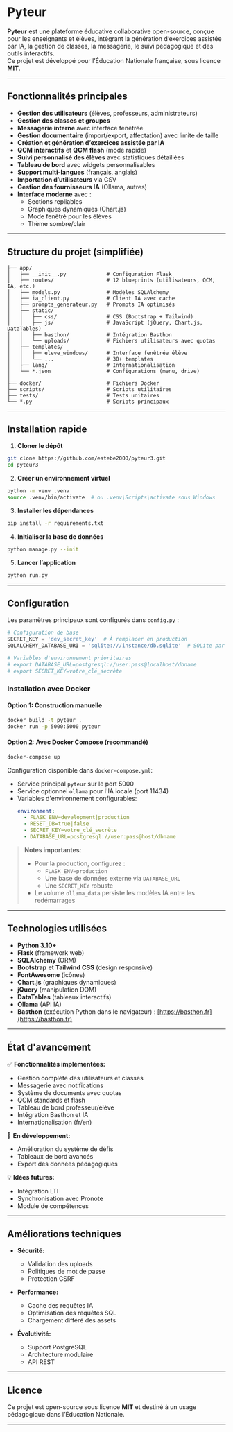 # Pyteur

**Pyteur** est une plateforme éducative collaborative open-source, conçue pour les enseignants et élèves, intégrant la génération d’exercices assistée par IA, la gestion de classes, la messagerie, le suivi pédagogique et des outils interactifs.  
Ce projet est développé pour l’Éducation Nationale française, sous licence **MIT**.

---

## Fonctionnalités principales

- **Gestion des utilisateurs** (élèves, professeurs, administrateurs)
- **Gestion des classes et groupes**
- **Messagerie interne** avec interface fenêtrée
- **Gestion documentaire** (import/export, affectation) avec limite de taille
- **Création et génération d’exercices assistée par IA**
- **QCM interactifs** et **QCM flash** (mode rapide)
- **Suivi personnalisé des élèves** avec statistiques détaillées
- **Tableau de bord** avec widgets personnalisables
- **Support multi-langues** (français, anglais)
- **Importation d’utilisateurs** via CSV
- **Gestion des fournisseurs IA** (Ollama, autres)
- **Interface moderne** avec :
  - Sections repliables
  - Graphiques dynamiques (Chart.js)
  - Mode fenêtré pour les élèves
  - Thème sombre/clair

---

## Structure du projet (simplifiée)

```
├── app/
│   ├── __init__.py             # Configuration Flask
│   ├── routes/                 # 12 blueprints (utilisateurs, QCM, IA, etc.)
│   ├── models.py               # Modèles SQLAlchemy
│   ├── ia_client.py            # Client IA avec cache
│   ├── prompts_generateur.py   # Prompts IA optimisés
│   ├── static/
│   │   ├── css/                # CSS (Bootstrap + Tailwind)
│   │   ├── js/                 # JavaScript (jQuery, Chart.js, DataTables)
│   │   ├── basthon/            # Intégration Basthon
│   │   └── uploads/            # Fichiers utilisateurs avec quotas
│   ├── templates/
│   │   ├── eleve_windows/      # Interface fenêtrée élève
│   │   └── ...                 # 30+ templates
│   ├── lang/                   # Internationalisation
│   └── *.json                  # Configurations (menu, drive)
│
├── docker/                     # Fichiers Docker
├── scripts/                    # Scripts utilitaires
├── tests/                      # Tests unitaires
└── *.py                        # Scripts principaux
```

---

## Installation rapide

1. **Cloner le dépôt**

```bash
git clone https://github.com/estebe2000/pyteur3.git
cd pyteur3
```

2. **Créer un environnement virtuel**

```bash
python -m venv .venv
source .venv/bin/activate  # ou .venv\Scripts\activate sous Windows
```

3. **Installer les dépendances**

```bash
pip install -r requirements.txt
```

4. **Initialiser la base de données**

```bash
python manage.py --init
```

5. **Lancer l’application**

```bash
python run.py
```

---

## Configuration

Les paramètres principaux sont configurés dans `config.py` :

```python
# Configuration de base
SECRET_KEY = 'dev_secret_key'  # À remplacer en production
SQLALCHEMY_DATABASE_URI = 'sqlite:///instance/db.sqlite'  # SQLite par défaut

# Variables d'environnement prioritaires
# export DATABASE_URL=postgresql://user:pass@localhost/dbname
# export SECRET_KEY=votre_clé_secrète
```

### Installation avec Docker

#### Option 1: Construction manuelle
```bash
docker build -t pyteur .
docker run -p 5000:5000 pyteur
```

#### Option 2: Avec Docker Compose (recommandé)
```bash
docker-compose up
```

Configuration disponible dans `docker-compose.yml`:
- Service principal `pyteur` sur le port 5000
- Service optionnel `ollama` pour l'IA locale (port 11434)
- Variables d'environnement configurables:
  ```yaml
  environment:
    - FLASK_ENV=development|production
    - RESET_DB=true|false
    - SECRET_KEY=votre_clé_secrète
    - DATABASE_URL=postgresql://user:pass@host/dbname
  ```

> **Notes importantes**:
> - Pour la production, configurez :
>   - `FLASK_ENV=production`
>   - Une base de données externe via `DATABASE_URL`
>   - Une `SECRET_KEY` robuste
> - Le volume `ollama_data` persiste les modèles IA entre les redémarrages

---

## Technologies utilisées

- **Python 3.10+**
- **Flask** (framework web)
- **SQLAlchemy** (ORM)
- **Bootstrap** et **Tailwind CSS** (design responsive)
- **FontAwesome** (icônes)
- **Chart.js** (graphiques dynamiques)
- **jQuery** (manipulation DOM)
- **DataTables** (tableaux interactifs)
- **Ollama** (API IA)
- **Basthon** (exécution Python dans le navigateur) : [https://basthon.fr](https://basthon.fr)

---

## État d'avancement

✅ **Fonctionnalités implémentées:**
- Gestion complète des utilisateurs et classes
- Messagerie avec notifications
- Système de documents avec quotas
- QCM standards et flash
- Tableau de bord professeur/élève
- Intégration Basthon et IA
- Internationalisation (fr/en)

🚧 **En développement:**
- Amélioration du système de défis
- Tableaux de bord avancés
- Export des données pédagogiques

💡 **Idées futures:**
- Intégration LTI
- Synchronisation avec Pronote
- Module de compétences

---

## Améliorations techniques

- **Sécurité:**
  - Validation des uploads
  - Politiques de mot de passe
  - Protection CSRF

- **Performance:**
  - Cache des requêtes IA
  - Optimisation des requêtes SQL
  - Chargement différé des assets

- **Évolutivité:**
  - Support PostgreSQL
  - Architecture modulaire
  - API REST

---

## Licence

Ce projet est open-source sous licence **MIT** et destiné à un usage pédagogique dans l’Éducation Nationale.

---
